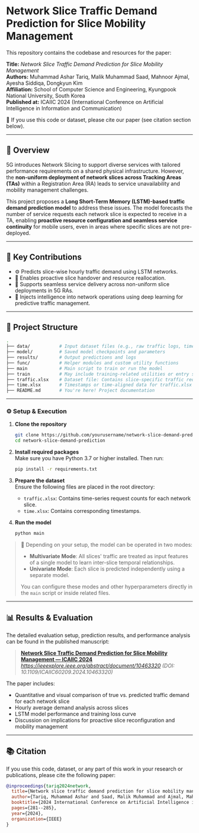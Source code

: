 # Network Slice Traffic Demand Prediction for Slice Mobility Management

This repository contains the codebase and resources for the paper:

**Title:** *Network Slice Traffic Demand Prediction for Slice Mobility Management*  
**Authors:** Muhammad Ashar Tariq, Malik Muhammad Saad, Mahnoor Ajmal, Ayesha Siddiqa, Dongkyun Kim  
**Affiliation:** School of Computer Science and Engineering, Kyungpook National University, South Korea  
**Published at:** ICAIIC 2024 (International Conference on Artificial Intelligence in Information and Communication)

📄 If you use this code or dataset, please cite our paper (see citation section below).

---

## 📌 Overview

5G introduces Network Slicing to support diverse services with tailored performance requirements on a shared physical infrastructure. However, the **non-uniform deployment of network slices across Tracking Areas (TAs)** within a Registration Area (RA) leads to service unavailability and mobility management challenges.

This project proposes a **Long Short-Term Memory (LSTM)-based traffic demand prediction model** to address these issues. The model forecasts the number of service requests each network slice is expected to receive in a TA, enabling **proactive resource configuration and seamless service continuity** for mobile users, even in areas where specific slices are not pre-deployed.

---

## 🎯 Key Contributions

- ⚙️ Predicts slice-wise hourly traffic demand using LSTM networks.
- 📡 Enables proactive slice handover and resource reallocation.
- 🚗 Supports seamless service delivery across non-uniform slice deployments in 5G RAs.
- 🧠 Injects intelligence into network operations using deep learning for predictive traffic management.

---

## 📁 Project Structure

```bash
.
├── data/           # Input dataset files (e.g., raw traffic logs, time series data)
├── model/          # Saved model checkpoints and parameters
├── results/        # Output predictions and logs
├── func/           # Helper modules and custom utility functions
├── main            # Main script to train or run the model
├── train           # May include training-related utilities or entry script
├── traffic.xlsx    # Dataset file: Contains slice-specific traffic request counts
├── time.xlsx       # Timestamps or time-aligned data for traffic.xlsx
├── README.md       # You're here! Project documentation

```

---

### ⚙️ Setup & Execution

1. **Clone the repository**

    ```bash
    git clone https://github.com/yourusername/network-slice-demand-prediction.git
    cd network-slice-demand-prediction
    ```

2. **Install required packages**  
   Make sure you have Python 3.7 or higher installed. Then run:

    ```bash
    pip install -r requirements.txt
    ```

3. **Prepare the dataset**  
   Ensure the following files are placed in the root directory:
   - `traffic.xlsx`: Contains time-series request counts for each network slice.
   - `time.xlsx`: Contains corresponding timestamps.

4. **Run the model**

    ```bash
    python main
    ```

> 🧠 Depending on your setup, the model can be operated in two modes:
>
> - **Multivariate Mode**: All slices' traffic are treated as input features of a single model to learn inter-slice temporal relationships.
> - **Univariate Mode**: Each slice is predicted independently using a separate model.
>
> You can configure these modes and other hyperparameters directly in the `main` script or inside related files.

---

## 📊 Results & Evaluation

The detailed evaluation setup, prediction results, and performance analysis can be found in the published manuscript:

> **[Network Slice Traffic Demand Prediction for Slice Mobility Management — ICAIIC 2024](#)**  
> *https://ieeexplore.ieee.org/abstract/document/10463320 (DOI: 10.1109/ICAIIC60209.2024.10463320)*

The paper includes:
- Quantitative and visual comparison of true vs. predicted traffic demand for each network slice  
- Hourly average demand analysis across slices  
- LSTM model performance and training loss curve  
- Discussion on implications for proactive slice reconfiguration and mobility management

---

## 📚 Citation

If you use this code, dataset, or any part of this work in your research or publications, please cite the following paper:

```bibtex
@inproceedings{tariq2024network,
  title={Network slice traffic demand prediction for slice mobility management},
  author={Tariq, Muhammad Ashar and Saad, Malik Muhammad and Ajmal, Mahnoor and Siddiqa, Ayesha and Seo, Junho and Haishan, Yang and Kim, Dongkyun},
  booktitle={2024 International Conference on Artificial Intelligence in Information and Communication (ICAIIC)},
  pages={281--285},
  year={2024},
  organization={IEEE}
}
```
